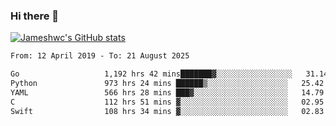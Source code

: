 ### Hi there 👋

[![Jameshwc's GitHub stats](https://github-readme-stats.vercel.app/api?username=jameshwc)](https://github.com/anuraghazra/github-readme-stats)

<!--START_SECTION:waka-->

```txt
From: 12 April 2019 - To: 21 August 2025

Go                   1,192 hrs 42 mins███████▓░░░░░░░░░░░░░░░░░   31.14 %
Python               973 hrs 24 mins ██████▒░░░░░░░░░░░░░░░░░░   25.42 %
YAML                 566 hrs 28 mins ███▓░░░░░░░░░░░░░░░░░░░░░   14.79 %
C                    112 hrs 51 mins ▓░░░░░░░░░░░░░░░░░░░░░░░░   02.95 %
Swift                108 hrs 34 mins ▓░░░░░░░░░░░░░░░░░░░░░░░░   02.83 %
```

<!--END_SECTION:waka-->